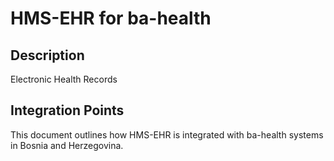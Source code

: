 # HMS-EHR for ba-health

## Description

Electronic Health Records

## Integration Points

This document outlines how HMS-EHR is integrated with ba-health systems in Bosnia and Herzegovina.
